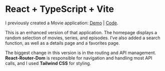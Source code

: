 # React + TypeScript + Vite

I previously created a Movie application: [Demo](https://sz-adam.github.io/movie-2.0-pages/) | [Code](https://github.com/sz-adam/react-movie-2.0).

This is an enhanced version of that application. The homepage displays a random selection of movies, series, and episodes. I’ve also added a search function, as well as a details page and a favorites page.

The biggest change in this version is in the routing and API management. **React-Router-Dom** is responsible for navigation and handling most API calls, and I used **Tailwind CSS** for styling.
